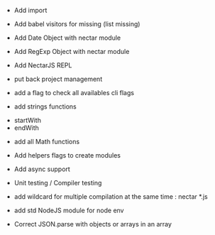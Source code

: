 * Add import

* Add babel visitors for missing (list missing)

* Add Date Object with nectar module

* Add RegExp Object with nectar module

* Add NectarJS REPL

* put back project management

* add a flag to check all availables cli flags

* add strings functions
- startWith 
- endWith

* add all Math functions

* Add helpers flags to create modules

* Add async support

* Unit testing / Compiler testing

* add wildcard for multiple compilation at the same time : nectar *.js

* add std NodeJS module for node env

* Correct JSON.parse with objects or arrays in an array
